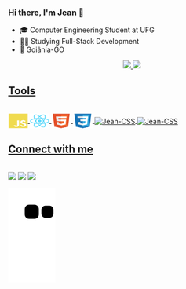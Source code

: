 ### Hi there, I'm Jean 👋

- 🎓 Computer Engineering Student at UFG  
- 👨‍💻 Studying Full-Stack Development
- 📍  Goiânia-GO

<div align="center">
  <a href="https://github.com/jeanlucasbs">
  <img width="48%" src="https://github-readme-stats.vercel.app/api?username=jeanlucasbs&show_icons=true&theme=dracula&include_all_commits=true&count_private=true"/>
  <img width="48%" src="https://github-readme-stats.vercel.app/api/top-langs/?username=jeanlucasbs&layout=compact&langs_count=7&theme=dracula"/>
</div>
 
## Tools
<div style="display: inline_block"><br>
  <img align="center" alt="Jean-Js" height="30" width="40" src="https://raw.githubusercontent.com/devicons/devicon/master/icons/javascript/javascript-plain.svg">
  <img align="center" alt="Jean-React" height="30" width="40" src="https://raw.githubusercontent.com/devicons/devicon/master/icons/react/react-original.svg">
  <img align="center" alt="Jean-HTML" height="30" width="40" src="https://raw.githubusercontent.com/devicons/devicon/master/icons/html5/html5-original.svg">
  <img align="center" alt="Jean-CSS" height="30" width="40" src="https://raw.githubusercontent.com/devicons/devicon/master/icons/css3/css3-original.svg">
  <img align="center" alt="Jean-CSS" height="30" width="40" src="https://cdn.jsdelivr.net/gh/devicons/devicon/icons/bootstrap/bootstrap-original.svg" />
  <img align="center" alt="Jean-CSS" height="30" width="40" src="https://cdn.jsdelivr.net/gh/devicons/devicon/icons/java/java-original.svg" />
</div>

## Connect with me
<div><br> 
  <a href="https://instagram.com/iaejeann" target="_blank"><img src="https://img.shields.io/badge/-Instagram-%23E4405F?style=for-the-badge&logo=instagram&logoColor=white" target="_blank"></a>
  <a href = "mailto:jean.silva@discente.ufg.br"><img src="https://img.shields.io/badge/-Gmail-%23333?style=for-the-badge&logo=gmail&logoColor=white" target="_blank"></a>
  <a href="https://www.linkedin.com/in/jeanlucasb/" target="_blank"><img src="https://img.shields.io/badge/-LinkedIn-%230077B5?style=for-the-badge&logo=linkedin&logoColor=white" target="_blank"></a> 
  
  ![Snake animation](https://github.com/jeanlucasbs/jeanlucasbs/blob/output/github-contribution-grid-snake.svg)
  <!-- Teste de commit -->
</div>
